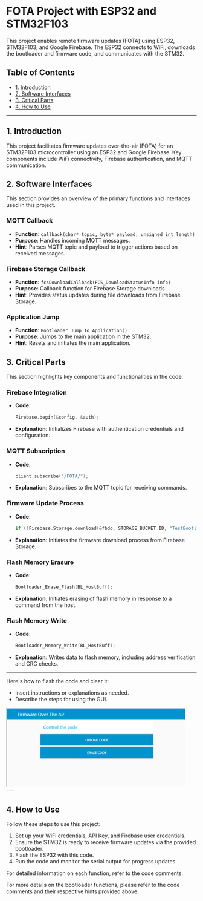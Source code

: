 # FOTA Project with ESP32 and STM32F103

This project enables remote firmware updates (FOTA) using ESP32, STM32F103, and Google Firebase. The ESP32 connects to WiFi, downloads the bootloader and firmware code, and communicates with the STM32.

## Table of Contents

- [1. Introduction](#1-introduction)
- [2. Software Interfaces](#2-software-interfaces)
- [3. Critical Parts](#3-critical-parts)
- [4. How to Use](#4-how-to-use)

---

## 1. Introduction

This project facilitates firmware updates over-the-air (FOTA) for an STM32F103 microcontroller using an ESP32 and Google Firebase. Key components include WiFi connectivity, Firebase authentication, and MQTT communication.

## 2. Software Interfaces

This section provides an overview of the primary functions and interfaces used in this project.

### MQTT Callback

- **Function**: `callback(char* topic, byte* payload, unsigned int length)`
- **Purpose**: Handles incoming MQTT messages.
- **Hint**: Parses MQTT topic and payload to trigger actions based on received messages.

### Firebase Storage Callback

- **Function**: `fcsDownloadCallback(FCS_DownloadStatusInfo info)`
- **Purpose**: Callback function for Firebase Storage downloads.
- **Hint**: Provides status updates during file downloads from Firebase Storage.

### Application Jump

- **Function**: `Bootloader_Jump_To_Application()`
- **Purpose**: Jumps to the main application in the STM32.
- **Hint**: Resets and initiates the main application.

## 3. Critical Parts

This section highlights key components and functionalities in the code.

### Firebase Integration

- **Code**: 
    ```cpp
    Firebase.begin(&config, &auth);
    ```
- **Explanation**: Initializes Firebase with authentication credentials and configuration.

### MQTT Subscription

- **Code**: 
    ```cpp
    client.subscribe("/FOTA/");
    ```
- **Explanation**: Subscribes to the MQTT topic for receiving commands.

### Firmware Update Process

- **Code**: 
    ```cpp
    if (!Firebase.Storage.download(&fbdo, STORAGE_BUCKET_ID, "TestBootloader.bin", "/updat.bin", mem_storage_type_flash, fcsDownloadCallback))
    ```
- **Explanation**: Initiates the firmware download process from Firebase Storage.

### Flash Memory Erasure

- **Code**: 
    ```cpp
    Bootloader_Erase_Flash(BL_HostBuff);
    ```
- **Explanation**: Initiates erasing of flash memory in response to a command from the host.

### Flash Memory Write

- **Code**: 
    ```cpp
    Bootloader_Memory_Write(BL_HostBuff);
    ```
- **Explanation**: Writes data to flash memory, including address verification and CRC checks.

---
Here's how to flash the code and clear it:
- Insert instructions or explanations as needed.
- Describe the steps for using the GUI.
<div style="text-align: right; padding-right: 30px;">
  <img src="./ESP8266/Supplymentary/GUI.jpg" alt="GUI Image" width="600">
</div>
---

## 4. How to Use

Follow these steps to use this project:

1. Set up your WiFi credentials, API Key, and Firebase user credentials.
2. Ensure the STM32 is ready to receive firmware updates via the provided bootloader.
3. Flash the ESP32 with this code.
4. Run the code and monitor the serial output for progress updates.

For detailed information on each function, refer to the code comments.

For more details on the bootloader functions, please refer to the code comments and their respective hints provided above.
